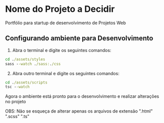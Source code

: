 # Nome do Projeto a Decidir

Portfólio para startup de desenvolvimento de Projetos Web

## Configurando ambiente para Desenvolvimento

1. Abra o terminal e digite os seguintes comandos:

```cmd
cd ./assets/styles
sass --watch ./sass:./css
```

2. Abra outro terminal e digite os seguintes comandos:

```cmd
cd ./assets/scripts
tsc --watch
```

Agora o ambiente está pronto para o desenvolvimento e realizar alterações no projeto

OBS: Não se esqueça de alterar apenas os arquivos de extensão ".html" ".scss" ".ts"
